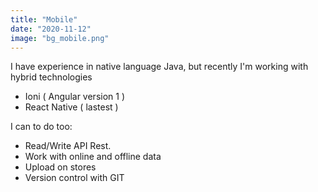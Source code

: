 ```yaml
---
title: "Mobile"
date: "2020-11-12"
image: "bg_mobile.png"
---
```


I have experience in native language Java, but recently I'm working with hybrid technologies
- Ioni ( Angular version 1 )
- React Native ( lastest  )

I can to do too:
- Read/Write API Rest.
- Work with online and offline data
- Upload on stores
- Version control with GIT

